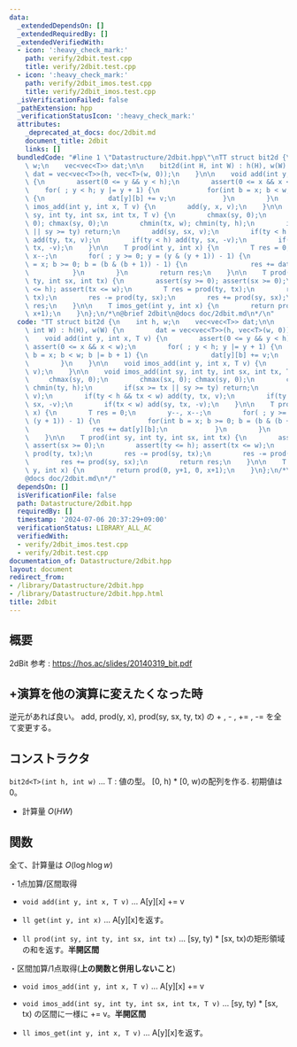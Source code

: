 ```yaml
---
data:
  _extendedDependsOn: []
  _extendedRequiredBy: []
  _extendedVerifiedWith:
  - icon: ':heavy_check_mark:'
    path: verify/2dbit.test.cpp
    title: verify/2dbit.test.cpp
  - icon: ':heavy_check_mark:'
    path: verify/2dbit_imos.test.cpp
    title: verify/2dbit_imos.test.cpp
  _isVerificationFailed: false
  _pathExtension: hpp
  _verificationStatusIcon: ':heavy_check_mark:'
  attributes:
    _deprecated_at_docs: doc/2dbit.md
    document_title: 2dbit
    links: []
  bundledCode: "#line 1 \"Datastructure/2dbit.hpp\"\nTT struct bit2d {\n    int h,\
    \ w;\n    vec<vec<T>> dat;\n\n    bit2d(int H, int W) : h(H), w(W) {\n       \
    \ dat = vec<vec<T>>(h, vec<T>(w, 0));\n    }\n\n    void add(int y, int x, T v)\
    \ {\n        assert(0 <= y && y < h);\n        assert(0 <= x && x < w);\n    \
    \    for( ; y < h; y |= y + 1) {\n            for(int b = x; b < w; b |= b + 1)\
    \ {\n                dat[y][b] += v;\n            }\n        }\n    }\n\n    void\
    \ imos_add(int y, int x, T v) {\n        add(y, x, v);\n    }\n\n    void imos_add(int\
    \ sy, int ty, int sx, int tx, T v) {\n        chmax(sy, 0);\n        chmax(sx,\
    \ 0); chmax(sy, 0);\n        chmin(tx, w); chmin(ty, h);\n        if(sx >= tx\
    \ || sy >= ty) return;\n        add(sy, sx, v);\n        if(ty < h && tx < w)\
    \ add(ty, tx, v);\n        if(ty < h) add(ty, sx, -v);\n        if(tx < w) add(sy,\
    \ tx, -v);\n    }\n\n    T prod(int y, int x) {\n        T res = 0;\n        y--,\
    \ x--;\n        for( ; y >= 0; y = (y & (y + 1)) - 1) {\n            for(int b\
    \ = x; b >= 0; b = (b & (b + 1)) - 1) {\n                res += dat[y][b];\n \
    \           }\n        }\n        return res;\n    }\n\n    T prod(int sy, int\
    \ ty, int sx, int tx) {\n        assert(sy >= 0); assert(sx >= 0);\n        assert(ty\
    \ <= h); assert(tx <= w);\n        T res = prod(ty, tx);\n        res -= prod(sy,\
    \ tx);\n        res -= prod(ty, sx);\n        res += prod(sy, sx);\n        return\
    \ res;\n    }\n\n    T imos_get(int y, int x) {\n        return prod(0, y+1, 0,\
    \ x+1);\n    }\n};\n/*\n@brief 2dbit\n@docs doc/2dbit.md\n*/\n"
  code: "TT struct bit2d {\n    int h, w;\n    vec<vec<T>> dat;\n\n    bit2d(int H,\
    \ int W) : h(H), w(W) {\n        dat = vec<vec<T>>(h, vec<T>(w, 0));\n    }\n\n\
    \    void add(int y, int x, T v) {\n        assert(0 <= y && y < h);\n       \
    \ assert(0 <= x && x < w);\n        for( ; y < h; y |= y + 1) {\n            for(int\
    \ b = x; b < w; b |= b + 1) {\n                dat[y][b] += v;\n            }\n\
    \        }\n    }\n\n    void imos_add(int y, int x, T v) {\n        add(y, x,\
    \ v);\n    }\n\n    void imos_add(int sy, int ty, int sx, int tx, T v) {\n   \
    \     chmax(sy, 0);\n        chmax(sx, 0); chmax(sy, 0);\n        chmin(tx, w);\
    \ chmin(ty, h);\n        if(sx >= tx || sy >= ty) return;\n        add(sy, sx,\
    \ v);\n        if(ty < h && tx < w) add(ty, tx, v);\n        if(ty < h) add(ty,\
    \ sx, -v);\n        if(tx < w) add(sy, tx, -v);\n    }\n\n    T prod(int y, int\
    \ x) {\n        T res = 0;\n        y--, x--;\n        for( ; y >= 0; y = (y &\
    \ (y + 1)) - 1) {\n            for(int b = x; b >= 0; b = (b & (b + 1)) - 1) {\n\
    \                res += dat[y][b];\n            }\n        }\n        return res;\n\
    \    }\n\n    T prod(int sy, int ty, int sx, int tx) {\n        assert(sy >= 0);\
    \ assert(sx >= 0);\n        assert(ty <= h); assert(tx <= w);\n        T res =\
    \ prod(ty, tx);\n        res -= prod(sy, tx);\n        res -= prod(ty, sx);\n\
    \        res += prod(sy, sx);\n        return res;\n    }\n\n    T imos_get(int\
    \ y, int x) {\n        return prod(0, y+1, 0, x+1);\n    }\n};\n/*\n@brief 2dbit\n\
    @docs doc/2dbit.md\n*/"
  dependsOn: []
  isVerificationFile: false
  path: Datastructure/2dbit.hpp
  requiredBy: []
  timestamp: '2024-07-06 20:37:29+09:00'
  verificationStatus: LIBRARY_ALL_AC
  verifiedWith:
  - verify/2dbit_imos.test.cpp
  - verify/2dbit.test.cpp
documentation_of: Datastructure/2dbit.hpp
layout: document
redirect_from:
- /library/Datastructure/2dbit.hpp
- /library/Datastructure/2dbit.hpp.html
title: 2dbit
---
```

## 概要
2dBit
参考 : https://hos.ac/slides/20140319_bit.pdf 

## +演算を他の演算に変えたくなった時
逆元があれば良い。
add, prod(y, x), prod(sy, sx, ty, tx) の + , - , += , -= を全て変更する。

## コンストラクタ 
`bit2d<T>(int h, int w)` ... T : 値の型。 [0, h) * [0, w)の配列を作る. 初期値は0。 
- 計算量 $O(HW)$

## 関数
全て、計算量は $O(\log{h} \log{w})$  

・1点加算/区間取得
- `void add(int y, int x, T v)` ... A[y][x] += v
  
- `ll get(int y, int x)` ... A[y][x]を返す。
  
- `ll prod(int sy, int ty, int sx, int tx)` ... [sy, ty) * [sx, tx)の矩形領域の和を返す。**半開区間**

・区間加算/1点取得(**上の関数と併用しないこと**)
- `void imos_add(int y, int x, T v)` ... A[y][x] += v

- `void imos_add(int sy, int ty, int sx, int tx, T v)` ... [sy, ty) * [sx, tx) の区間に一様に += v。**半開区間**
  
- `ll imos_get(int y, int x, T v)` ... A[y][x]を返す。

